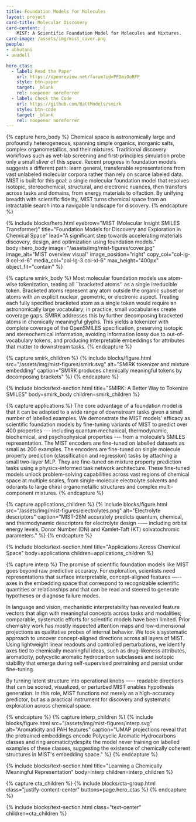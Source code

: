 ```yaml
---
title: Foundation Models for Molecules
layout: project
card-title: Molecular Discovery
card-content: |
    MIST: A Scientific Foundation Model for Molecules and Mixtures.
card-image: /assets/img/mist_cover.png
people:
- abhutani
- awadell

hero_ctas:
  - label: Read the Paper
    url: https://openreview.net/forum?id=PFOmiOoRFP
    style: btn-paper
    target: _blank
    rel: noopener noreferrer
  - label: Check the Code
    url: https://github.com/BattModels/smirk
    style: btn-code
    target: _blank
    rel: noopener noreferrer
---
```


{% capture hero_body %}
Chemical space is astronomically large and profoundly heterogeneous, spanning simple organics, inorganic salts, complex organometallics, and their mixtures.
Traditional discovery workflows such as wet-lab screening and first-principles simulation probe only a small sliver of this space.
Recent progress in foundation models suggests a different path: learn general, transferable representations from vast unlabeled molecular corpora rather than rely on scarce labeled data.
MIST is built for this goal: a single molecular foundation model that resolves isotopic, stereochemical, structural, and electronic nuances, then transfers across tasks and domains, from energy materials to olfaction. By unifying breadth with scientific fidelity, MIST turns chemical space from an intractable search into a navigable landscape for discovery.
{% endcapture %}

{% include blocks/hero.html
    eyebrow="MIST (Molecular Insight SMILES Transformer)"
    title="Foundation Models for Discovery and Exploration in Chemical Space"
    lead="A significant step towards accelerating materials discovery, design, and optimization using foundation models."
    body=hero_body
    image="/assets/img/mist-figures/cover.jpg"
    image_alt="MIST overview visual"
    image_position="right"
    copy_col="col-lg-9 col-xl-6"
    media_col="col-lg-3 col-xl-6"
    max_height="400px"
    object_fit="contain"
%}

{% capture smirk_body %}
Most molecular foundation models use atom-wise tokenization, teating all ``bracketed atoms'' as a single irreducible token. Bracketed atoms represent any atom outside the organic subset or atoms with an explicit nuclear, geometric, or electronic aspect. Treating each fully specified bracketed atom as a single token would require an astronomically large vocabulary; in practice, small vocabularies create coverage gaps.
SMIRK addresses this by further decomposing bracketed atoms in chemically meaningful glyphs.
This yields a tokenizer with complete coverage of the OpenSMILES specification, preserving isotopic and stereochemical information, avoiding information lossy due to out-of-vocabulary tokens, and producing interpretable embeddings for attributes that matter to downstream tasks.
{% endcapture %}

{% capture smirk_children %}
{% include blocks/figure.html
    src="/assets/img/mist-figures/smirk.svg"
    alt="SMIRK tokenizer and mixture embedding"
    caption="SMIRK produces chemically meaningful tokens by decomposing brackets"
%}
{% endcapture %}

{% include blocks/text-section.html
    title="SMIRK: A Better Way to Tokenize SMILES"
    body=smirk_body
    children=smirk_children
%}

{% capture applications %}
The core advantage of a foundation model is that it can be adapted to a wide range of downstream tasks given a small number of labelled examples.
We demonstrate the MIST models' efficacy as scientific foundation models by fine-tuning variants of MIST to predict over 400 properties --- including quantum mechanical, thermodynamic, biochemical, and psychophysical properties --- from a molecule’s SMILES representation.
The MIST encoders are fine-tuned on labelled datasets as small as 200 examples.
The encoders are fine-tuned on single molecule property prediction (classification and regression) tasks by attaching a small two-layer MLP.
They are fine-tuned on mixture property prediction tasks using a physics-informed task network architecture.
These fine-tuned models unlock problem-solving capabilities across vast regions of chemical space at multiple scales, from single-molecule electrolyte solvents and odorants to large chiral organometallic structures and complex multi-component mixtures.
{% endcapture %}

{% capture applications_children %}
{% include blocks/figure.html
    src="/assets/img/mist-figures/electrolytes.png"
    alt="Electrolyte descriptors"
    caption="MIST-28M accurately predicts quantum, chemical, and thermodynamic descriptors for electrolyte design --— including orbital energy levels, Donor Number (DN) and Kamlet-Taft (KT) solvatochromic parameters."
%}
{% endcapture %}

{% include blocks/text-section.html
    title="Applications Across Chemical Space"
    body=applications
    children=applications_children
%}

{% capture interp %}
The promise of scientific foundation models like MIST goes beyond raw predictive accuracy. For exploration, scientists need representations that surface interpretable, concept-aligned features —-- axes in the embedding space that correspond to recognizable scientific quantities or relationships and that can be read and steered to generate hypotheses or diagnose failure modes.

In language and vision, mechanistic interpretability has revealed feature vectors that align with meaningful concepts across tasks and modalities; comparable, systematic efforts for scientific models have been limited. Prior chemistry work has mostly inspected attention maps and low-dimensional projections as qualitative probes of internal behavior.
We took a systematic approach to uncover concept-aligned directions across all layers of MIST. Using lightweight linear readouts and controlled perturbations, we identify axes tied to chemically meaningful ideas, such as drug-likeness attributes, aromaticity, polycyclic aromatic hydrocarbon subclasses and isotopic stability that emerge during self-supervised pretraining and persist under fine-tuning.

By turning latent structure into operational knobs —-- readable directions that can be scored, visualized, or perturbed MIST enables hypothesis generation. In this role, MIST functions not merely as a high-accuracy predictor, but as a practical instrument for discovery and systematic exploration across chemical space.

{% endcapture %}
{% capture interp_children %}
{% include blocks/figure.html
    src="/assets/img/mist-figures/interp.svg"
    alt="Aromaticity and PAH features"
    caption="UMAP projections reveal that the pretrained embeddings encode Polycyclic Aromatic Hydrocarbons classes and ring aromaticitydespite the model never training on labelled examples of these classes, suggesting the existence of chemically coherent structures in MIST's embedding space."
%}
{% endcapture %}

{% include blocks/text-section.html
    title="Learning a Chemically Meaningful Representation"
    body=interp
    children=interp_children
%}

{% capture cta_children %}
{% include blocks/cta-group.html
    class="justify-content-center"
    buttons=page.hero_ctas
%}
{% endcapture %}

{% include blocks/text-section.html
    class="text-center"
    children=cta_children
%}